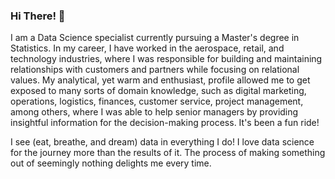 ### Hi There! :slightly_smiling_face:

<p>I am a Data Science specialist currently pursuing a Master's degree in Statistics. In my career, I have worked in the aerospace, retail, and technology industries, where I was responsible for building and maintaining relationships with customers and partners while focusing on relational values. My analytical, yet warm and enthusiast, profile allowed me to get exposed to many sorts of domain knowledge, such as digital marketing, operations, logistics, finances, customer service, project management, among others, where I was able to help senior managers by providing insightful information for the decision-making process. It's been a fun ride!</p>

<p>I see (eat, breathe, and dream) data in everything I do! I love data science for the journey more than the results of it. The process of making something out of seemingly nothing delights me every time.</p>

<!--
**paulaeveling/paulaeveling** is a ✨ _special_ ✨ repository because its `README.md` (this file) appears on your GitHub profile.
-->
